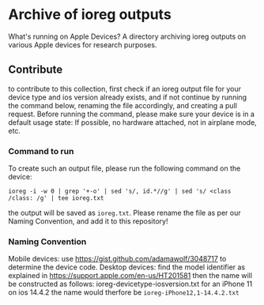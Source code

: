 # Archive of ioreg outputs
What's running on Apple Devices? A directory archiving ioreg outputs on various Apple devices for research purposes.

## Contribute
to contribute to this collection, first check if an ioreg output file for your device type and ios version already exists, and if not continue by running the command below, renaming the file accordingly, and creating a pull request.
Before running the command, please make sure your device is in a default usage state: If possible, no hardware attached, not in airplane mode, etc.

### Command to run
To create such an output file, please run the following command on the device:
```
ioreg -i -w 0 | grep '+-o' | sed 's/, id.*//g' | sed 's/ <class /class: /g' | tee ioreg.txt
```
the output will be saved as `ioreg.txt`. Please rename the file as per our Naming Convention, and add it to this repository!

### Naming Convention
Mobile devices: use https://gist.github.com/adamawolf/3048717 to determine the device code. 
Desktop devices: find the model identifier as explained in https://support.apple.com/en-us/HT201581
then the name will be constructed as follows:
ioreg-devicetype-iosversion.txt
for an iPhone 11 on ios 14.4.2 the name would therfore be `ioreg-iPhone12,1-14.4.2.txt`

